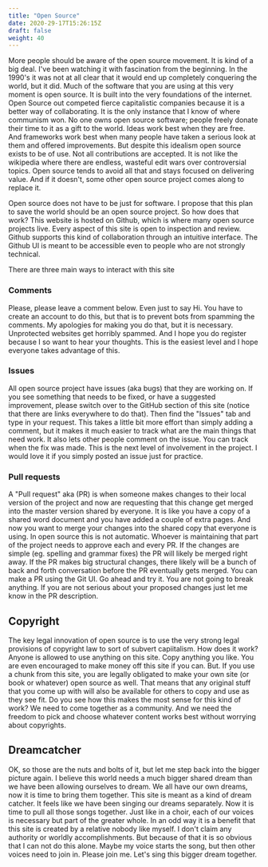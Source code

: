 ```yaml
---
title: "Open Source"
date: 2020-29-17T15:26:15Z
draft: false
weight: 40
---
```


More people should be aware of the open source movement. It is kind of a big deal. I've been watching it with fascination from the beginning. In the 1990's it was not at all clear that it would end up completely conquering the world, but it did. Much of the software that you are using at this very moment is open source. It is built into the very foundations of the internet. Open Source out competed fierce capitalistic companies because it is a better way of collaborating. It is the only instance that I know of where communism won. No one owns open source software; people freely donate their time to it as a gift to the world. Ideas work best when they are free. And frameworks work best when many people have taken a serious look at them and offered improvements. But despite this idealism open source exists to be of use. Not all contributions are accepted. It is not like the wikipedia where there are endless, wasteful edit wars over controversial topics. Open source tends to avoid all that and stays focused on delivering value. And if it doesn't, some other open source project comes along to replace it.

Open source does not have to be just for software. I propose that this plan to save the world should be an open source project. So how does that work? This website is hosted on Github, which is where many open source projects live. Every aspect of this site is open to inspection and review. Github supports this kind of collaboration through an intuitive interface. The Github UI is meant to be accessible even to people who are not strongly technical.

There are three main ways to interact with this site

### Comments

Please, please leave a comment below. Even just to say Hi. You have to create an account to do this, but that is to prevent bots from spamming the comments. My apologies for making you do that, but it is necessary. Unprotected websites get horribly spammed. And I hope you do register because I so want to hear your thoughts. This is the easiest level and I hope everyone takes advantage of this.

### Issues

All open source project have issues (aka bugs) that they are working on. If you see something that needs to be fixed, or have a suggested improvement, please switch over to the GitHub section of this site (notice that there are links everywhere to do that). Then find the "Issues" tab and type in your request. This takes a little bit more effort than simply adding a comment, but it makes it much easier to track what are the main things that need work. It also lets other people comment on the issue. You can track when the fix was made. This is the next level of involvement in the project. I would love it if you simply posted an issue just for practice.

### Pull requests

A "Pull request" aka (PR) is when someone makes changes to their local version of the project and now are requesting that this change get merged into the master version shared by everyone. It is like you have a copy of a shared word document and you have added a couple of extra pages. And now you want to merge your changes into the shared copy that everyone is using. In open source this is not automatic. Whoever is maintaining that part of the project needs to approve each and every PR. If the changes are simple (eg. spelling and grammar fixes) the PR will likely be merged right away. If the PR makes big structural changes, there likely will be a bunch of back and forth conversation before the PR eventually gets merged. You can make a PR using the Git UI. Go ahead and try it. You are not going to break anything. If you are not serious about your proposed changes just let me know in the PR description.

## Copyright

The key legal innovation of open source is to use the very strong legal provisions of copyright law to sort of subvert capiitalism. How does it work? Anyone is allowed to use anything on this site. Copy anything you like. You are even encouraged to make money off this site if you can. But. If you use a chunk from this site, you are legally obligated to make your own site (or book or whatever) open source as well. That means that any original stuff that you come up with will also be available for others to copy and use as they see fit. Do you see how this makes the most sense for this kind of work? We need to come together as a community. And we need the freedom to pick and choose whatever content works best without worrying about copyrights.

## Dreamcatcher

OK, so those are the nuts and bolts of it, but let me step back into the bigger picture again. I believe this world needs a much bigger shared dream than we have been allowing ourselves to dream. We all have our own dreams, now it is time to bring them together. This site is meant as a kind of dream catcher. It feels like we have been singing our dreams separately. Now it is time to pull all those songs together. Just like in a choir, each of our voices is necessary but part of the greater whole. In an odd way it is a benefit that this site is created by a relative nobody like myself. I don't claim any authority or worldly accomplishments. But because of that it is so obvious that I can not do this alone. Maybe my voice starts the song, but then other voices need to join in. Please join me. Let's sing this bigger dream together.
